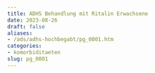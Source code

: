 ```yaml
---
title: ADHS Behandlung mit Ritalin Erwachsene
date: 2023-08-26
draft: false
aliases:
- /ads/adhs-hochbegabt/pg_0001.htm
categories:
- komorbiditaeten
slug: pg_0001
---
```


